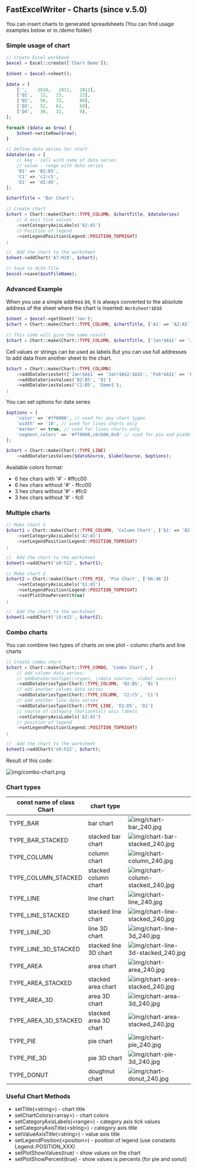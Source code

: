 ## FastExcelWriter - Charts (since v.5.0)

You can insert charts to generated spreadsheets (You can find usage examples below or in */demo* folder)

### Simple usage of chart

```php
// Create Excel workbook
$excel = Excel::create(['Chart Demo']);

$sheet = $excel->sheet();

$data = [
    ['',	2010,	2011,	2012],
    ['Q1',   12,   15,		21],
    ['Q2',   56,   73,		86],
    ['Q3',   52,   61,		69],
    ['Q4',   30,   32,		0],
];

foreach ($data as $row) {
    $sheet->writeRow($row);
}

// Define data series for chart
$dataSeries = [
    // key - cell with name of data series
    // value - range with data series
    'B1' => 'B2:B5', 
    'C1' => 'c2:c5', 
    'D1' => 'd2:d5',
];

$chartTitle = 'Bar Chart';

// Create chart
$chart = Chart::make(Chart::TYPE_COLUMN, $chartTitle, $dataSeries)
    // X axis tick values
    ->setCategoryAxisLabels('A2:A5')
    // Position of legend
    ->setLegendPosition(Legend::POSITION_TOPRIGHT)
;

//	Add the chart to the worksheet
$sheet->addChart('A7:H20', $chart);

// Save to XLSX-file
$excel->save($outFileName);

```

### Advanced Example

When you use a simple address ```D8```, it is always converted to the absolute address of the sheet 
where the chart is inserted: ```Worksheet!$D$8```
```php
$sheet = $excel->getSheet('Jan');
$chart = Chart::make(Chart::TYPE_COLUMN, $chartTitle, ['A1' => 'A2:A5']);

// This code will give the same result
$chart = Chart::make(Chart::TYPE_COLUMN, $chartTitle, ['Jan!$A$1' => 'Jan!$A$2:$A$5']);
```
Cell values or strings can be used as labels
But you can use full addresses to add data from another sheet to the chart. 
```php
$chart = Chart::make(Chart::TYPE_COLUMN)
    ->addDataSeriesSet(['Jan!$A$1' => 'Jan!$A$2:$A$5', 'Feb!$A$1' => 'Feb!$A$2:$A$5'])
    ->addDataSeriesValues('B2:B5', 'B1')
    ->addDataSeriesValues('C2:B5', 'Demo1');
;
```
You can set options for data series
```php
$options = [
    'color' => '#ff0000', // used for any chart types 
    'width' => '10', // used for lines charts only 
    'marker' => true, // used for lines charts only
    'segment_colors' => '#ff0000,cbcb00,0c0' // used for pie and pie3D
];

$chart = Chart::make(Chart::TYPE_LINE)
    ->addDataSeriesValues($dataSource, $labelSourse, $options);
```    
Available colors format:
* 6 hex chars with '#' - #ffcc00
* 6 hex chars without '#' - ffcc00
* 3 hex chars without '#' - #fc0
* 3 hex chars without '#' - fc0


### Multiple charts

```php
// Make chart 1
$chart1 = Chart::make(Chart::TYPE_COLUMN, 'Column Chart', ['b1' => 'B2:B5', 'c1' => 'c2:c5', 'd1' => 'd2:d5'])
    ->setCategoryAxisLabels('A2:A5')
    ->setLegendPosition(Legend::POSITION_TOPRIGHT)
;

//	Add the chart to the worksheet
$sheet1->addChart('a9:h22', $chart1);

// Make chart 2
$chart2 = Chart::make(Chart::TYPE_PIE, 'Pie Chart', ['b6:d6'])
    ->setCategoryAxisLabels('b1:d1')
    ->setLegendPosition(Legend::POSITION_TOPRIGHT)
    ->setPlotShowPercent(true)
;

//	Add the chart to the worksheet
$sheet1->addChart('i9:m22', $chart2);
```

### Combo charts

You can combine two types of charts on one plot - column charts and line charts

```php
// Create combo chart
$chart = Chart::make(Chart::TYPE_COMBO, 'Combo Chart', )
    // add column data series:
    // addDataSeriesType(\<type>, \<data source>, <label source>) 
    ->addDataSeriesType(Chart::TYPE_COLUMN, 'B2:B5', 'B1')
    // add another column data series
    ->addDataSeriesType(Chart::TYPE_COLUMN, 'C2:C5', 'C1')
    // add another line data series
    ->addDataSeriesType(Chart::TYPE_LINE, 'D2:D5', 'D1')
    // source of category (horizontal) axis labels
    ->setCategoryAxisLabels('A2:A5')
    // position of legend
    ->setLegendPosition(Legend::POSITION_TOPRIGHT)
;

//	Add the chart to the worksheet
$sheet1->addChart('a9:h22', $chart);
```
Result of this code:

![img/combo-chart.png](img/combo-chart.png)


### Chart types

| const name of class<br/>Chart       | chart type            |                                                                         |
|-------------------------------------|-----------------------|-------------------------------------------------------------------------|
| TYPE_BAR                            | bar chart             | ![img/chart-bar_240.jpg](img/chart-bar_240.jpg)                         |
| TYPE_BAR_STACKED                    | stacked bar chart     | ![img/chart-bar-stacked_240.jpg](img/chart-bar-stacked_240.jpg)         |
| TYPE_COLUMN                         | column chart          | ![img/chart-column_240.jpg](img/chart-column_240.jpg)                   |
| TYPE_COLUMN_STACKED                 | stacked column chart  | ![img/chart-column-stacked_240.jpg](img/chart-column-stacked_240.jpg)   |
| TYPE_LINE                           | line chart            | ![img/chart-line_240.jpg](img/chart-line_240.jpg)                       |
| TYPE_LINE_STACKED                   | stacked line chart    | ![img/chart-line-stacked_240.jpg](img/chart-line-stacked_240.jpg)       |
| TYPE_LINE_3D                        | line 3D chart         | ![img/chart-line-3d_240.jpg](img/chart-line-3d_240.jpg)                 |
| TYPE_LINE_3D_STACKED                | stacked line 3D chart | ![img/chart-line-3d-stacked_240.jpg](img/chart-line-3d-stacked_240.jpg) |
| TYPE_AREA                           | area chart            | ![img/chart-area_240.jpg](img/chart-area_240.jpg)                       |
| TYPE_AREA_STACKED                   | stacked area chart    | ![img/chart-area-stacked_240.jpg](img/chart-area-stacked_240.jpg)       |
| TYPE_AREA_3D                        | area 3D chart         | ![img/chart-area-3d_240.jpg](img/chart-area-3d_240.jpg)                 |
| TYPE_AREA_3D_STACKED                | stacked area 3D chart | ![img/chart-area-stacked_240.jpg](img/chart-area-stacked_240.jpg)       |
| TYPE_PIE                            | pie chart             | ![img/chart-pie_240.jpg](img/chart-pie_240.jpg)                         |
| TYPE_PIE_3D                         | pie 3D chart          | ![img/chart-pie-3d_240.jpg](img/chart-pie-3d_240.jpg)                   |
| TYPE_DONUT                          | doughnut chart        | ![img/chart-donut_240.jpg](img/chart-donut_240.jpg)                     |

### Useful Chart Methods

* setTitle(\<string>) - chart title
* setChartColors(\<array>) - chart colors
* setCategoryAxisLabels(\<range>) - category axis tick values
* setCategoryAxisTitle(\<string>) - category axis title
* setValueAxisTitle(\<string>) - value axis title
* setLegendPosition(\<position>) - position of legend (use constants Legend::POSITION_XXX)
* setPlotShowValues(true) - show values on the chart
* setPlotShowPercent(true) - show values is percents (for pie and sonut)
